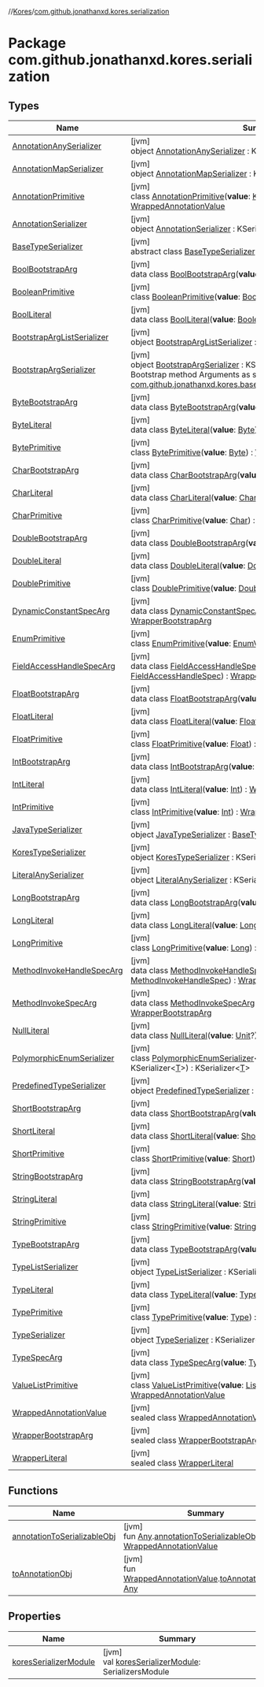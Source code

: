 //[Kores](../../index.md)/[com.github.jonathanxd.kores.serialization](index.md)

# Package com.github.jonathanxd.kores.serialization

## Types

| Name | Summary |
|---|---|
| [AnnotationAnySerializer](-annotation-any-serializer/index.md) | [jvm]<br>object [AnnotationAnySerializer](-annotation-any-serializer/index.md) : KSerializer<[Any](https://kotlinlang.org/api/latest/jvm/stdlib/kotlin/-any/index.html)> |
| [AnnotationMapSerializer](-annotation-map-serializer/index.md) | [jvm]<br>object [AnnotationMapSerializer](-annotation-map-serializer/index.md) : KSerializer<[Map](https://kotlinlang.org/api/latest/jvm/stdlib/kotlin.collections/-map/index.html)<[String](https://kotlinlang.org/api/latest/jvm/stdlib/kotlin/-string/index.html), [Any](https://kotlinlang.org/api/latest/jvm/stdlib/kotlin/-any/index.html)>> |
| [AnnotationPrimitive](-annotation-primitive/index.md) | [jvm]<br>class [AnnotationPrimitive](-annotation-primitive/index.md)(**value**: [KoresAnnotation](../com.github.jonathanxd.kores.base/index.md#974221511%2FClasslikes%2F-1216412040)) : [WrappedAnnotationValue](-wrapped-annotation-value/index.md) |
| [AnnotationSerializer](-annotation-serializer/index.md) | [jvm]<br>object [AnnotationSerializer](-annotation-serializer/index.md) : KSerializer<[KoresAnnotation](../com.github.jonathanxd.kores.base/index.md#974221511%2FClasslikes%2F-1216412040)> |
| [BaseTypeSerializer](-base-type-serializer/index.md) | [jvm]<br>abstract class [BaseTypeSerializer](-base-type-serializer/index.md)(**name**: [String](https://kotlinlang.org/api/latest/jvm/stdlib/kotlin/-string/index.html)) : KSerializer<[Type](https://docs.oracle.com/javase/8/docs/api/java/lang/reflect/Type.html)> |
| [BoolBootstrapArg](-bool-bootstrap-arg/index.md) | [jvm]<br>data class [BoolBootstrapArg](-bool-bootstrap-arg/index.md)(**value**: [Boolean](https://kotlinlang.org/api/latest/jvm/stdlib/kotlin/-boolean/index.html)) : [WrapperBootstrapArg](-wrapper-bootstrap-arg/index.md) |
| [BooleanPrimitive](-boolean-primitive/index.md) | [jvm]<br>class [BooleanPrimitive](-boolean-primitive/index.md)(**value**: [Boolean](https://kotlinlang.org/api/latest/jvm/stdlib/kotlin/-boolean/index.html)) : [WrappedAnnotationValue](-wrapped-annotation-value/index.md) |
| [BoolLiteral](-bool-literal/index.md) | [jvm]<br>data class [BoolLiteral](-bool-literal/index.md)(**value**: [Boolean](https://kotlinlang.org/api/latest/jvm/stdlib/kotlin/-boolean/index.html)) : [WrapperLiteral](-wrapper-literal/index.md) |
| [BootstrapArgListSerializer](-bootstrap-arg-list-serializer/index.md) | [jvm]<br>object [BootstrapArgListSerializer](-bootstrap-arg-list-serializer/index.md) : KSerializer<[List](https://kotlinlang.org/api/latest/jvm/stdlib/kotlin.collections/-list/index.html)<[Any](https://kotlinlang.org/api/latest/jvm/stdlib/kotlin/-any/index.html)>> |
| [BootstrapArgSerializer](-bootstrap-arg-serializer/index.md) | [jvm]<br>object [BootstrapArgSerializer](-bootstrap-arg-serializer/index.md) : KSerializer<[Any](https://kotlinlang.org/api/latest/jvm/stdlib/kotlin/-any/index.html)> <br>Bootstrap method Arguments as specified in [com.github.jonathanxd.kores.base.InvokeDynamicBase.bootstrapArgs](../com.github.jonathanxd.kores.base/-invoke-dynamic-base/bootstrap-args.md). |
| [ByteBootstrapArg](-byte-bootstrap-arg/index.md) | [jvm]<br>data class [ByteBootstrapArg](-byte-bootstrap-arg/index.md)(**value**: [Byte](https://kotlinlang.org/api/latest/jvm/stdlib/kotlin/-byte/index.html)) : [WrapperBootstrapArg](-wrapper-bootstrap-arg/index.md) |
| [ByteLiteral](-byte-literal/index.md) | [jvm]<br>data class [ByteLiteral](-byte-literal/index.md)(**value**: [Byte](https://kotlinlang.org/api/latest/jvm/stdlib/kotlin/-byte/index.html)) : [WrapperLiteral](-wrapper-literal/index.md) |
| [BytePrimitive](-byte-primitive/index.md) | [jvm]<br>class [BytePrimitive](-byte-primitive/index.md)(**value**: [Byte](https://kotlinlang.org/api/latest/jvm/stdlib/kotlin/-byte/index.html)) : [WrappedAnnotationValue](-wrapped-annotation-value/index.md) |
| [CharBootstrapArg](-char-bootstrap-arg/index.md) | [jvm]<br>data class [CharBootstrapArg](-char-bootstrap-arg/index.md)(**value**: [Char](https://kotlinlang.org/api/latest/jvm/stdlib/kotlin/-char/index.html)) : [WrapperBootstrapArg](-wrapper-bootstrap-arg/index.md) |
| [CharLiteral](-char-literal/index.md) | [jvm]<br>data class [CharLiteral](-char-literal/index.md)(**value**: [Char](https://kotlinlang.org/api/latest/jvm/stdlib/kotlin/-char/index.html)) : [WrapperLiteral](-wrapper-literal/index.md) |
| [CharPrimitive](-char-primitive/index.md) | [jvm]<br>class [CharPrimitive](-char-primitive/index.md)(**value**: [Char](https://kotlinlang.org/api/latest/jvm/stdlib/kotlin/-char/index.html)) : [WrappedAnnotationValue](-wrapped-annotation-value/index.md) |
| [DoubleBootstrapArg](-double-bootstrap-arg/index.md) | [jvm]<br>data class [DoubleBootstrapArg](-double-bootstrap-arg/index.md)(**value**: [Double](https://kotlinlang.org/api/latest/jvm/stdlib/kotlin/-double/index.html)) : [WrapperBootstrapArg](-wrapper-bootstrap-arg/index.md) |
| [DoubleLiteral](-double-literal/index.md) | [jvm]<br>data class [DoubleLiteral](-double-literal/index.md)(**value**: [Double](https://kotlinlang.org/api/latest/jvm/stdlib/kotlin/-double/index.html)) : [WrapperLiteral](-wrapper-literal/index.md) |
| [DoublePrimitive](-double-primitive/index.md) | [jvm]<br>class [DoublePrimitive](-double-primitive/index.md)(**value**: [Double](https://kotlinlang.org/api/latest/jvm/stdlib/kotlin/-double/index.html)) : [WrappedAnnotationValue](-wrapped-annotation-value/index.md) |
| [DynamicConstantSpecArg](-dynamic-constant-spec-arg/index.md) | [jvm]<br>data class [DynamicConstantSpecArg](-dynamic-constant-spec-arg/index.md)(**value**: [DynamicConstantSpec](../com.github.jonathanxd.kores.common/-dynamic-constant-spec/index.md)) : [WrapperBootstrapArg](-wrapper-bootstrap-arg/index.md) |
| [EnumPrimitive](-enum-primitive/index.md) | [jvm]<br>class [EnumPrimitive](-enum-primitive/index.md)(**value**: [EnumValue](../com.github.jonathanxd.kores.base/-enum-value/index.md)) : [WrappedAnnotationValue](-wrapped-annotation-value/index.md) |
| [FieldAccessHandleSpecArg](-field-access-handle-spec-arg/index.md) | [jvm]<br>data class [FieldAccessHandleSpecArg](-field-access-handle-spec-arg/index.md)(**value**: [FieldAccessHandleSpec](../com.github.jonathanxd.kores.common/-field-access-handle-spec/index.md)) : [WrapperBootstrapArg](-wrapper-bootstrap-arg/index.md) |
| [FloatBootstrapArg](-float-bootstrap-arg/index.md) | [jvm]<br>data class [FloatBootstrapArg](-float-bootstrap-arg/index.md)(**value**: [Float](https://kotlinlang.org/api/latest/jvm/stdlib/kotlin/-float/index.html)) : [WrapperBootstrapArg](-wrapper-bootstrap-arg/index.md) |
| [FloatLiteral](-float-literal/index.md) | [jvm]<br>data class [FloatLiteral](-float-literal/index.md)(**value**: [Float](https://kotlinlang.org/api/latest/jvm/stdlib/kotlin/-float/index.html)) : [WrapperLiteral](-wrapper-literal/index.md) |
| [FloatPrimitive](-float-primitive/index.md) | [jvm]<br>class [FloatPrimitive](-float-primitive/index.md)(**value**: [Float](https://kotlinlang.org/api/latest/jvm/stdlib/kotlin/-float/index.html)) : [WrappedAnnotationValue](-wrapped-annotation-value/index.md) |
| [IntBootstrapArg](-int-bootstrap-arg/index.md) | [jvm]<br>data class [IntBootstrapArg](-int-bootstrap-arg/index.md)(**value**: [Int](https://kotlinlang.org/api/latest/jvm/stdlib/kotlin/-int/index.html)) : [WrapperBootstrapArg](-wrapper-bootstrap-arg/index.md) |
| [IntLiteral](-int-literal/index.md) | [jvm]<br>data class [IntLiteral](-int-literal/index.md)(**value**: [Int](https://kotlinlang.org/api/latest/jvm/stdlib/kotlin/-int/index.html)) : [WrapperLiteral](-wrapper-literal/index.md) |
| [IntPrimitive](-int-primitive/index.md) | [jvm]<br>class [IntPrimitive](-int-primitive/index.md)(**value**: [Int](https://kotlinlang.org/api/latest/jvm/stdlib/kotlin/-int/index.html)) : [WrappedAnnotationValue](-wrapped-annotation-value/index.md) |
| [JavaTypeSerializer](-java-type-serializer/index.md) | [jvm]<br>object [JavaTypeSerializer](-java-type-serializer/index.md) : [BaseTypeSerializer](-base-type-serializer/index.md) |
| [KoresTypeSerializer](-kores-type-serializer/index.md) | [jvm]<br>object [KoresTypeSerializer](-kores-type-serializer/index.md) : KSerializer<[KoresType](../com.github.jonathanxd.kores.type/-kores-type/index.md)> |
| [LiteralAnySerializer](-literal-any-serializer/index.md) | [jvm]<br>object [LiteralAnySerializer](-literal-any-serializer/index.md) : KSerializer<[Any](https://kotlinlang.org/api/latest/jvm/stdlib/kotlin/-any/index.html)> |
| [LongBootstrapArg](-long-bootstrap-arg/index.md) | [jvm]<br>data class [LongBootstrapArg](-long-bootstrap-arg/index.md)(**value**: [Long](https://kotlinlang.org/api/latest/jvm/stdlib/kotlin/-long/index.html)) : [WrapperBootstrapArg](-wrapper-bootstrap-arg/index.md) |
| [LongLiteral](-long-literal/index.md) | [jvm]<br>data class [LongLiteral](-long-literal/index.md)(**value**: [Long](https://kotlinlang.org/api/latest/jvm/stdlib/kotlin/-long/index.html)) : [WrapperLiteral](-wrapper-literal/index.md) |
| [LongPrimitive](-long-primitive/index.md) | [jvm]<br>class [LongPrimitive](-long-primitive/index.md)(**value**: [Long](https://kotlinlang.org/api/latest/jvm/stdlib/kotlin/-long/index.html)) : [WrappedAnnotationValue](-wrapped-annotation-value/index.md) |
| [MethodInvokeHandleSpecArg](-method-invoke-handle-spec-arg/index.md) | [jvm]<br>data class [MethodInvokeHandleSpecArg](-method-invoke-handle-spec-arg/index.md)(**value**: [MethodInvokeHandleSpec](../com.github.jonathanxd.kores.common/-method-invoke-handle-spec/index.md)) : [WrapperBootstrapArg](-wrapper-bootstrap-arg/index.md) |
| [MethodInvokeSpecArg](-method-invoke-spec-arg/index.md) | [jvm]<br>data class [MethodInvokeSpecArg](-method-invoke-spec-arg/index.md)(**value**: [MethodInvokeSpec](../com.github.jonathanxd.kores.common/-method-invoke-spec/index.md)) : [WrapperBootstrapArg](-wrapper-bootstrap-arg/index.md) |
| [NullLiteral](-null-literal/index.md) | [jvm]<br>data class [NullLiteral](-null-literal/index.md)(**value**: [Unit](https://kotlinlang.org/api/latest/jvm/stdlib/kotlin/-unit/index.html)?) : [WrapperLiteral](-wrapper-literal/index.md) |
| [PolymorphicEnumSerializer](-polymorphic-enum-serializer/index.md) | [jvm]<br>class [PolymorphicEnumSerializer](-polymorphic-enum-serializer/index.md)<[T](-polymorphic-enum-serializer/index.md) : [Enum](https://kotlinlang.org/api/latest/jvm/stdlib/kotlin/-enum/index.html)<[T](-polymorphic-enum-serializer/index.md)>>(**enumSerializer**: KSerializer<[T](-polymorphic-enum-serializer/index.md)>) : KSerializer<[T](-polymorphic-enum-serializer/index.md)> |
| [PredefinedTypeSerializer](-predefined-type-serializer/index.md) | [jvm]<br>object [PredefinedTypeSerializer](-predefined-type-serializer/index.md) : [BaseTypeSerializer](-base-type-serializer/index.md) |
| [ShortBootstrapArg](-short-bootstrap-arg/index.md) | [jvm]<br>data class [ShortBootstrapArg](-short-bootstrap-arg/index.md)(**value**: [Short](https://kotlinlang.org/api/latest/jvm/stdlib/kotlin/-short/index.html)) : [WrapperBootstrapArg](-wrapper-bootstrap-arg/index.md) |
| [ShortLiteral](-short-literal/index.md) | [jvm]<br>data class [ShortLiteral](-short-literal/index.md)(**value**: [Short](https://kotlinlang.org/api/latest/jvm/stdlib/kotlin/-short/index.html)) : [WrapperLiteral](-wrapper-literal/index.md) |
| [ShortPrimitive](-short-primitive/index.md) | [jvm]<br>class [ShortPrimitive](-short-primitive/index.md)(**value**: [Short](https://kotlinlang.org/api/latest/jvm/stdlib/kotlin/-short/index.html)) : [WrappedAnnotationValue](-wrapped-annotation-value/index.md) |
| [StringBootstrapArg](-string-bootstrap-arg/index.md) | [jvm]<br>data class [StringBootstrapArg](-string-bootstrap-arg/index.md)(**value**: [String](https://kotlinlang.org/api/latest/jvm/stdlib/kotlin/-string/index.html)) : [WrapperBootstrapArg](-wrapper-bootstrap-arg/index.md) |
| [StringLiteral](-string-literal/index.md) | [jvm]<br>data class [StringLiteral](-string-literal/index.md)(**value**: [String](https://kotlinlang.org/api/latest/jvm/stdlib/kotlin/-string/index.html)) : [WrapperLiteral](-wrapper-literal/index.md) |
| [StringPrimitive](-string-primitive/index.md) | [jvm]<br>class [StringPrimitive](-string-primitive/index.md)(**value**: [String](https://kotlinlang.org/api/latest/jvm/stdlib/kotlin/-string/index.html)) : [WrappedAnnotationValue](-wrapped-annotation-value/index.md) |
| [TypeBootstrapArg](-type-bootstrap-arg/index.md) | [jvm]<br>data class [TypeBootstrapArg](-type-bootstrap-arg/index.md)(**value**: [Type](https://docs.oracle.com/javase/8/docs/api/java/lang/reflect/Type.html)) : [WrapperBootstrapArg](-wrapper-bootstrap-arg/index.md) |
| [TypeListSerializer](-type-list-serializer/index.md) | [jvm]<br>object [TypeListSerializer](-type-list-serializer/index.md) : KSerializer<[List](https://kotlinlang.org/api/latest/jvm/stdlib/kotlin.collections/-list/index.html)<[Type](https://docs.oracle.com/javase/8/docs/api/java/lang/reflect/Type.html)>> |
| [TypeLiteral](-type-literal/index.md) | [jvm]<br>data class [TypeLiteral](-type-literal/index.md)(**value**: [Type](https://docs.oracle.com/javase/8/docs/api/java/lang/reflect/Type.html)) : [WrapperLiteral](-wrapper-literal/index.md) |
| [TypePrimitive](-type-primitive/index.md) | [jvm]<br>class [TypePrimitive](-type-primitive/index.md)(**value**: [Type](https://docs.oracle.com/javase/8/docs/api/java/lang/reflect/Type.html)) : [WrappedAnnotationValue](-wrapped-annotation-value/index.md) |
| [TypeSerializer](-type-serializer/index.md) | [jvm]<br>object [TypeSerializer](-type-serializer/index.md) : KSerializer<[Type](https://docs.oracle.com/javase/8/docs/api/java/lang/reflect/Type.html)> |
| [TypeSpecArg](-type-spec-arg/index.md) | [jvm]<br>data class [TypeSpecArg](-type-spec-arg/index.md)(**value**: [TypeSpec](../com.github.jonathanxd.kores.base/-type-spec/index.md)) : [WrapperBootstrapArg](-wrapper-bootstrap-arg/index.md) |
| [ValueListPrimitive](-value-list-primitive/index.md) | [jvm]<br>class [ValueListPrimitive](-value-list-primitive/index.md)(**value**: [List](https://kotlinlang.org/api/latest/jvm/stdlib/kotlin.collections/-list/index.html)<[WrappedAnnotationValue](-wrapped-annotation-value/index.md)>) : [WrappedAnnotationValue](-wrapped-annotation-value/index.md) |
| [WrappedAnnotationValue](-wrapped-annotation-value/index.md) | [jvm]<br>sealed class [WrappedAnnotationValue](-wrapped-annotation-value/index.md) |
| [WrapperBootstrapArg](-wrapper-bootstrap-arg/index.md) | [jvm]<br>sealed class [WrapperBootstrapArg](-wrapper-bootstrap-arg/index.md) |
| [WrapperLiteral](-wrapper-literal/index.md) | [jvm]<br>sealed class [WrapperLiteral](-wrapper-literal/index.md) |

## Functions

| Name | Summary |
|---|---|
| [annotationToSerializableObj](annotation-to-serializable-obj.md) | [jvm]<br>fun [Any](https://kotlinlang.org/api/latest/jvm/stdlib/kotlin/-any/index.html).[annotationToSerializableObj](annotation-to-serializable-obj.md)(): [WrappedAnnotationValue](-wrapped-annotation-value/index.md) |
| [toAnnotationObj](to-annotation-obj.md) | [jvm]<br>fun [WrappedAnnotationValue](-wrapped-annotation-value/index.md).[toAnnotationObj](to-annotation-obj.md)(): [Any](https://kotlinlang.org/api/latest/jvm/stdlib/kotlin/-any/index.html) |

## Properties

| Name | Summary |
|---|---|
| [koresSerializerModule](kores-serializer-module.md) | [jvm]<br>val [koresSerializerModule](kores-serializer-module.md): SerializersModule |
